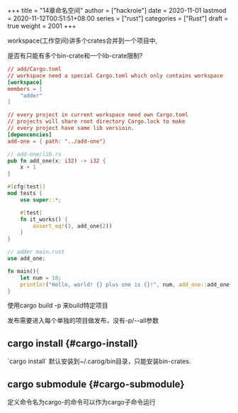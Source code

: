 +++
title = "14章命名空间"
author = ["hackrole"]
date = 2020-11-01
lastmod = 2020-11-12T00:51:51+08:00
series = ["rust"]
categories = ["Rust"]
draft = true
weight = 2001
+++

workspace(工作空间)讲多个crates合并到一个项目中,

是否有只能有多个bin-crate和一个lib-crate限制?

```toml
// add/Cargo.toml
// workspace need a special Cargo.toml which only contains workspace
[workspace]
members = [
    "adder"
]

// every project in current workspace need own Cargo.toml
// projects will share root directory Cargo.lock to make
// every project have same lib versioin.
[depencencies]
add-one = { path: "../add-one"}
```

```rust
// add-one/lib.rs
pub fn add_one(x: i32) -> i32 {
    x + 1
}

#[cfg(test)]
mod tests {
    use super::*;

    #[test]
    fn it_works() {
        assert_eq!(3, add_one(2))
    }
}
```

```rust
// adder main.rust
use add_one;

fn main(){
    let num = 10;
    println!("Hello, world! {} plus one is {}!", num, add_one::add_one(num));
}
```

使用cargo build -p <project>来build特定项目

发布需要进入每个单独的项目做发布，没有-p/--all参数


## cargo install {#cargo-install}

\`cargo install\` 默认安装到~/.carog/bin目录，只能安装bin-crates.


## cargo submodule {#cargo-submodule}

定义命令名为cargo-<command>的命令可以作为cargo子命令运行

